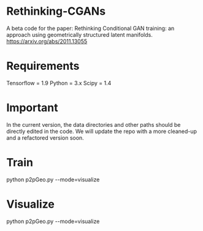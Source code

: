 # Rethinking-CGANs
A beta code for the paper: Rethinking Conditional GAN training: an approach using geometrically structured latent manifolds.
https://arxiv.org/abs/2011.13055

# Requirements
Tensorflow = 1.9
Python = 3.x
Scipy = 1.4

# Important
In the current version, the data directories and other paths should be directly edited in the code. We will update the repo with a more cleaned-up and a refactored version soon. 

# Train
python p2pGeo.py --mode=visualize

# Visualize
python p2pGeo.py --mode=visualize


